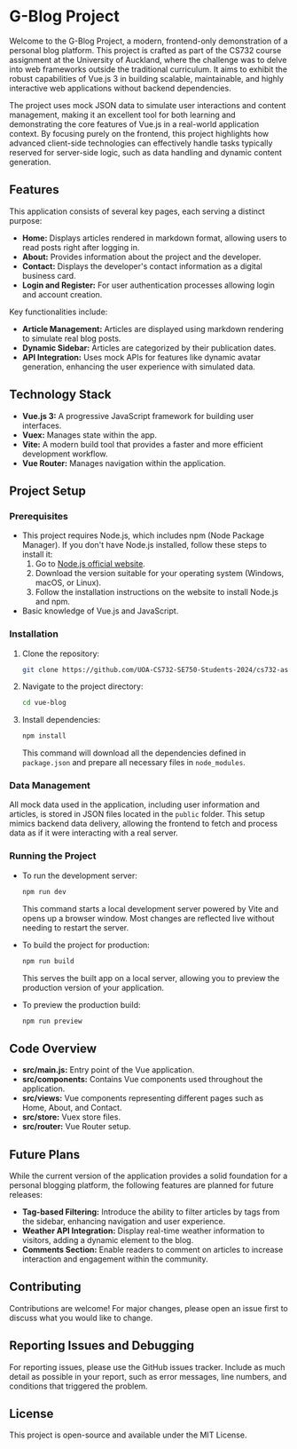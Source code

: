 # G-Blog Project

Welcome to the G-Blog Project, a modern, frontend-only demonstration of a personal blog platform. This project is crafted as part of the CS732 course assignment at the University of Auckland, where the challenge was to delve into web frameworks outside the traditional curriculum. It aims to exhibit the robust capabilities of Vue.js 3 in building scalable, maintainable, and highly interactive web applications without backend dependencies.

The project uses mock JSON data to simulate user interactions and content management, making it an excellent tool for both learning and demonstrating the core features of Vue.js in a real-world application context. By focusing purely on the frontend, this project highlights how advanced client-side technologies can effectively handle tasks typically reserved for server-side logic, such as data handling and dynamic content generation.

## Features

This application consists of several key pages, each serving a distinct purpose:

- **Home:** Displays articles rendered in markdown format, allowing users to read posts right after logging in.
- **About:** Provides information about the project and the developer.
- **Contact:** Displays the developer's contact information as a digital business card.
- **Login and Register:** For user authentication processes allowing login and account creation.

Key functionalities include:
- **Article Management:** Articles are displayed using markdown rendering to simulate real blog posts.
- **Dynamic Sidebar:** Articles are categorized by their publication dates.
- **API Integration:** Uses mock APIs for features like dynamic avatar generation, enhancing the user experience with simulated data.

## Technology Stack

- **Vue.js 3:** A progressive JavaScript framework for building user interfaces.
- **Vuex:** Manages state within the app.
- **Vite:** A modern build tool that provides a faster and more efficient development workflow.
- **Vue Router:** Manages navigation within the application.

## Project Setup

### Prerequisites

- This project requires Node.js, which includes npm (Node Package Manager). If you don't have Node.js installed, follow these steps to install it:
  1. Go to [Node.js official website](https://nodejs.org/).
  2. Download the version suitable for your operating system (Windows, macOS, or Linux).
  3. Follow the installation instructions on the website to install Node.js and npm.
- Basic knowledge of Vue.js and JavaScript.

### Installation

1. Clone the repository:
   ```bash
   git clone https://github.com/UOA-CS732-SE750-Students-2024/cs732-assignment-Gag3116
   ```
2. Navigate to the project directory:
   ```bash
   cd vue-blog
   ```
3. Install dependencies:
   ```bash
   npm install
   ```
   This command will download all the dependencies defined in `package.json` and prepare all necessary files in `node_modules`.

### Data Management

All mock data used in the application, including user information and articles, is stored in JSON files located in the `public` folder. This setup mimics backend data delivery, allowing the frontend to fetch and process data as if it were interacting with a real server.

### Running the Project

- To run the development server:
  ```bash
  npm run dev
  ```
  This command starts a local development server powered by Vite and opens up a browser window. Most changes are reflected live without needing to restart the server.

- To build the project for production:
  ```bash
  npm run build
  ```
  This serves the built app on a local server, allowing you to preview the production version of your application.

- To preview the production build:
  ```bash
  npm run preview
  ```

## Code Overview

- **src/main.js:** Entry point of the Vue application.
- **src/components:** Contains Vue components used throughout the application.
- **src/views:** Vue components representing different pages such as Home, About, and Contact.
- **src/store:** Vuex store files.
- **src/router:** Vue Router setup.

## Future Plans

While the current version of the application provides a solid foundation for a personal blogging platform, the following features are planned for future releases:

- **Tag-based Filtering:** Introduce the ability to filter articles by tags from the sidebar, enhancing navigation and user experience.
- **Weather API Integration:** Display real-time weather information to visitors, adding a dynamic element to the blog.
- **Comments Section:** Enable readers to comment on articles to increase interaction and engagement within the community.

## Contributing

Contributions are welcome! For major changes, please open an issue first to discuss what you would like to change.

## Reporting Issues and Debugging
For reporting issues, please use the GitHub issues tracker. Include as much detail as possible in your report, such as error messages, line numbers, and conditions that triggered the problem.

## License

This project is open-source and available under the MIT License.
